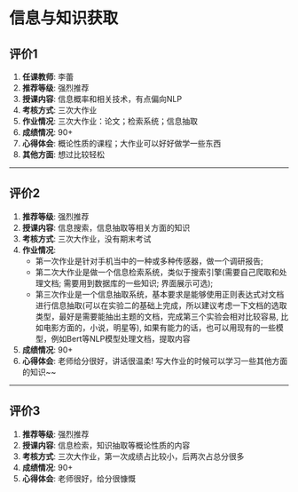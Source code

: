 # 信息与知识获取

## 评价1

1. **任课教师**: 李蕾
2. **推荐等级**: 强烈推荐
3. **授课内容**: 信息概率和相关技术，有点偏向NLP
4. **考核方式**: 三次大作业
5. **作业情况**: 三次大作业：论文；检索系统；信息抽取
6. **成绩情况**: 90+
7. **心得体会**: 概论性质的课程；大作业可以好好做学一些东西
8. **其他方面**: 想过比较轻松

---

## 评价2

1. **推荐等级**: 强烈推荐
2. **授课内容**: 信息搜索，信息抽取等相关方面的知识
3. **考核方式**: 三次大作业，没有期末考试
4. **作业情况**:
    * 第一次作业是针对手机当中的一种或多种传感器，做一个调研报告;
    * 第二次大作业是做一个信息检索系统，类似于搜索引擎(需要自己爬取和处理文档; 需要用到数据库的一些知识; 界面展示可选);
    * 第三次作业是一个信息抽取系统，基本要求是能够使用正则表达式对文档进行信息抽取(可以在实验二的基础上完成，所以建议考虑一下文档的选取类型，最好是需要能抽出主题的文档，完成第三个实验会相对比较容易, 比如电影方面的，小说，明星等), 如果有能力的话，也可以用现有的一些模型，例如Bert等NLP模型处理文档，提取内容
5. **成绩情况**: 90+
6. **心得体会**: 老师给分很好，讲话很温柔! 写大作业的时候可以学习一些其他方面的知识~~

---

## 评价3

1. **推荐等级**: 强烈推荐
2. **授课内容**: 信息检索，知识抽取等概论性质的内容
3. **考核方式**: 三次大作业，第一次成绩占比较小，后两次占总分很多
4. **成绩情况**: 90+
5. **心得体会**: 老师很好，给分很慷慨

